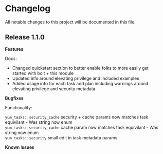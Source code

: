 # Changelog

All notable changes to this project will be documented in this file.

## Release 1.1.0

**Features**

Docs:

- Changed quickstart section to better enable folks to more easily get started with bolt + this module
- Updated info around elevating privilege and included examples
- Added usage info for each task and plan including warnings around elevating privilege and security metadata

**Bugfixes**

Functionality:

```yum_tasks::security_cache``` security + cache params now matches task equivilant - Was string now enum\
```yum_tasks::security_cache``` cache param now matches task equivilant - Was string now enum\
```yum_tasks::security``` small edit in task metadata params

**Known Issues**
